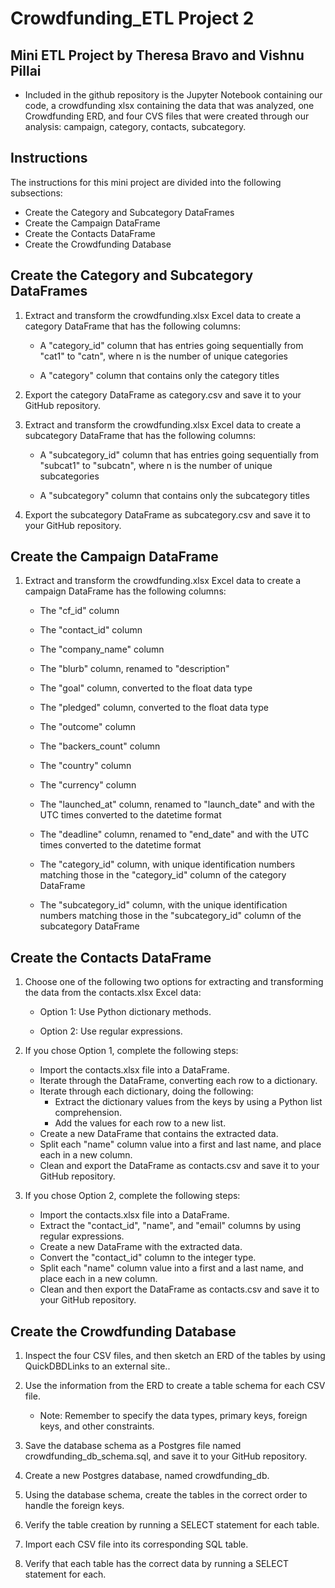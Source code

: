 # Crowdfunding_ETL Project 2 

## Mini ETL Project by Theresa Bravo and Vishnu Pillai
* Included in the github repository is the Jupyter Notebook containing our code, a crowdfunding xlsx containing the data that was analyzed, one Crowdfunding ERD, and four CVS files that were created through our analysis: campaign, category, contacts, subcategory. 

## Instructions
The instructions for this mini project are divided into the following subsections:

* Create the Category and Subcategory DataFrames
* Create the Campaign DataFrame
* Create the Contacts DataFrame
* Create the Crowdfunding Database

## Create the Category and Subcategory DataFrames
1.  Extract and transform the crowdfunding.xlsx Excel data to create a category DataFrame that has the following columns:
    * A "category_id" column that has entries going sequentially from "cat1" to "catn", where n is the number of unique categories

    * A "category" column that contains only the category titles
2. Export the category DataFrame as category.csv and save it to your GitHub repository.

3. Extract and transform the crowdfunding.xlsx Excel data to create a subcategory DataFrame that has the following columns:

    * A "subcategory_id" column that has entries going sequentially from "subcat1" to "subcatn", where n is the number of unique subcategories

    * A "subcategory" column that contains only the subcategory titles
4. Export the subcategory DataFrame as subcategory.csv and save it to your GitHub repository.

## Create the Campaign DataFrame

1. Extract and transform the crowdfunding.xlsx Excel data to create a campaign DataFrame has the following columns:
    * The "cf_id" column

    * The "contact_id" column

    * The "company_name" column

    * The "blurb" column, renamed to "description"

    * The "goal" column, converted to the float data type

    * The "pledged" column, converted to the float data type

    * The "outcome" column

    * The "backers_count" column

    * The "country" column

    * The "currency" column

    * The "launched_at" column, renamed to "launch_date" and with the UTC times converted to the datetime format

    * The "deadline" column, renamed to "end_date" and with the UTC times converted to the datetime format

    * The "category_id" column, with unique identification numbers matching those in the "category_id" column of the category DataFrame

    * The "subcategory_id" column, with the unique identification numbers matching those in the "subcategory_id" column of the subcategory DataFrame

 ## Create the Contacts DataFrame

 1. Choose one of the following two options for extracting and transforming the data from the contacts.xlsx Excel data:
    * Option 1: Use Python dictionary methods.

    * Option 2: Use regular expressions.

2. If you chose Option 1, complete the following steps:
    * Import the contacts.xlsx file into a DataFrame.
    * Iterate through the DataFrame, converting each row to a dictionary.
    * Iterate through each dictionary, doing the following:
        * Extract the dictionary values from the keys by using a Python list comprehension.
        * Add the values for each row to a new list.
    * Create a new DataFrame that contains the extracted data.
    * Split each "name" column value into a first and last name, and place each in a new column.
    * Clean and export the DataFrame as contacts.csv and save it to your GitHub repository.

3. If you chose Option 2, complete the following steps:
    * Import the contacts.xlsx file into a DataFrame.
    * Extract the "contact_id", "name", and "email" columns by using regular expressions.
    * Create a new DataFrame with the extracted data.
    * Convert the "contact_id" column to the integer type.
    * Split each "name" column value into a first and a last name, and place each in a new column.
    * Clean and then export the DataFrame as contacts.csv and save it to your GitHub repository.

## Create the Crowdfunding Database
1. Inspect the four CSV files, and then sketch an ERD of the tables by using QuickDBDLinks to an external site..

2. Use the information from the ERD to create a table schema for each CSV file.

    * Note: Remember to specify the data types, primary keys, foreign keys, and other constraints.

3. Save the database schema as a Postgres file named crowdfunding_db_schema.sql, and save it to your GitHub repository.

4. Create a new Postgres database, named crowdfunding_db.

5. Using the database schema, create the tables in the correct order to handle the foreign keys.

6. Verify the table creation by running a SELECT statement for each table.

7. Import each CSV file into its corresponding SQL table.

8. Verify that each table has the correct data by running a SELECT statement for each.